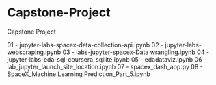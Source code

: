 # Capstone-Project
Capstone Project

01 - jupyter-labs-spacex-data-collection-api.ipynb
02 - jupyter-labs-webscraping.ipynb
03 - labs-jupyter-spacex-Data wrangling.ipynb
04 - jupyter-labs-eda-sql-coursera_sqllite.ipynb
05 - edadataviz.ipynb
06 - lab_jupyter_launch_site_location.ipynb
07 - spacex_dash_app.py
08 - SpaceX_Machine Learning Prediction_Part_5.ipynb
